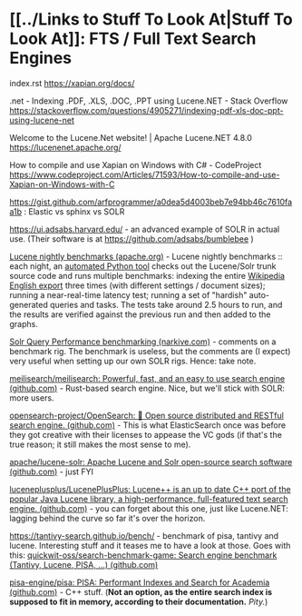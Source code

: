 # [[../Links to Stuff To Look At|Stuff To Look At]]: FTS / Full Text Search Engines

index.rst
https://xapian.org/docs/

.net - Indexing .PDF, .XLS, .DOC, .PPT using Lucene.NET - Stack Overflow
https://stackoverflow.com/questions/4905271/indexing-pdf-xls-doc-ppt-using-lucene-net

Welcome to the Lucene.Net website! | Apache Lucene.NET 4.8.0
https://lucenenet.apache.org/

How to compile and use Xapian on Windows with C# - CodeProject
https://www.codeproject.com/Articles/71593/How-to-compile-and-use-Xapian-on-Windows-with-C

https://gist.github.com/arfprogrammer/a0dea5d4003beb7e94bb46c7610faa1b : Elastic vs sphinx vs SOLR

https://ui.adsabs.harvard.edu/ - an advanced example of SOLR in actual use. (Their software is at https://github.com/adsabs/bumblebee )

[Lucene nightly benchmarks (apache.org)](https://home.apache.org/~mikemccand/lucenebench/) - Lucene nightly benchmarks :: each night, an [automated Python tool](https://code.google.com/a/apache-extras.org/p/luceneutil/source/browse/src/python/nightlyBench.py) checks out the Lucene/Solr trunk source code and runs multiple benchmarks: indexing the entire [Wikipedia English export](http://en.wikipedia.org/wiki/Wikipedia:Database_download) three times (with different settings / document sizes); running a near-real-time latency test; running a set of "hardish" auto-generated queries and tasks. The tests take around 2.5 hours to run, and the results are verified against the previous run and then added to the graphs.

[Solr Query Performance benchmarking (narkive.com)](https://solr-user.lucene.apache.narkive.com/m3lrkDfp/solr-query-performance-benchmarking) - comments on a benchmark rig. The benchmark is useless, but the comments are (I expect) very useful when setting up our own SOLR rigs. Hence: take note.

[meilisearch/meilisearch: Powerful, fast, and an easy to use search engine (github.com)](https://github.com/meilisearch/meilisearch) - Rust-based search engine. Nice, but we'll stick with SOLR: more users.

[opensearch-project/OpenSearch: 🔎 Open source distributed and RESTful search engine. (github.com)](https://github.com/opensearch-project/OpenSearch) - This is what ElasticSearch once was before they got creative with their licenses to appease the VC gods (if that's the true reason; it still makes the most sense to me).

[apache/lucene-solr: Apache Lucene and Solr open-source search software (github.com)](https://github.com/apache/lucene-solr) - just FYI

[luceneplusplus/LucenePlusPlus: Lucene++ is an up to date C++ port of the popular Java Lucene library, a high-performance, full-featured text search engine. (github.com)](https://github.com/luceneplusplus/LucenePlusPlus) - you can forget about this one, just like Lucene.NET: lagging behind the curve so far it's over the horizon.

https://tantivy-search.github.io/bench/ - benchmark of pisa, tantivy and lucene. Interesting stuff and it teases me to have a look at those. Goes with this: [quickwit-oss/search-benchmark-game: Search engine benchmark (Tantivy, Lucene, PISA, ...) (github.com)](https://github.com/quickwit-oss/search-benchmark-game)

[pisa-engine/pisa: PISA: Performant Indexes and Search for Academia (github.com)](https://github.com/pisa-engine/pisa) - C++ stuff. (**Not an option, as the entire search index is supposed to fit in memory, according to their documentation.** *Pity.*)








